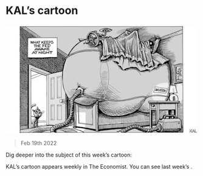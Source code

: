 ###### 

# KAL’s cartoon 

#####  

![image](images/20220219_wwd000.jpg) 

> Feb 19th 2022 

Dig deeper into the subject of this week’s cartoon:




KAL’s cartoon appears weekly in The Economist. You can see last week’s .

